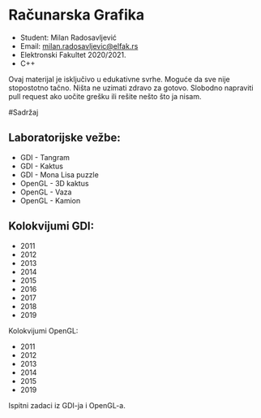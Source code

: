 # Računarska Grafika 

  * Student: Milan Radosavljević
  * Email: milan.radosavljevic@elfak.rs
  * Elektronski Fakultet 2020/2021.
  * C++

Ovaj materijal je isključivo u edukativne svrhe. 
Moguće da sve nije stopostotno tačno. Ništa ne uzimati zdravo za gotovo.
Slobodno napraviti pull request ako uočite grešku ili rešite nešto što ja nisam.

#Sadržaj

## Laboratorijske vežbe:
  
* GDI - Tangram
* GDI - Kaktus 
* GDI - Mona Lisa puzzle
* OpenGL - 3D kaktus
* OpenGL - Vaza
* OpenGL - Kamion

## Kolokvijumi GDI:
* 2011
* 2012
* 2013
* 2014
* 2015
* 2016
* 2017
* 2018
* 2019

Kolokvijumi OpenGL:
* 2011
* 2012
* 2013
* 2014
* 2015
* 2019

Ispitni zadaci iz GDI-ja i OpenGL-a.
